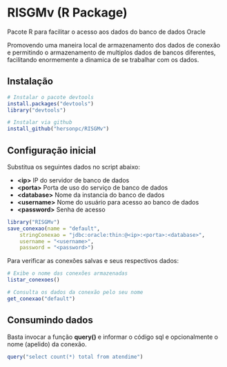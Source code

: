 # RISGMv (R Package)

Pacote R para facilitar o acesso aos dados do banco de dados Oracle

Promovendo uma maneira local de armazenamento dos dados de conexão e permitindo o armazenamento de multiplos dados de bancos diferentes, facilitando enormemente a dinamica de se trabalhar com os dados.


## Instalação

```R
# Instalar o pacote devtools
install.packages("devtools")
library("devtools")

# Instalar via github
install_github("hersonpc/RISGMv")
```



## Configuração inicial

Substitua os seguintes dados no script abaixo:

* **\<ip\>**	IP do servidor de banco de dados
* **\<porta\>**	Porta de uso do serviço de banco de dados
* **\<database\>** Nome da instancia do banco de dados
* **\<username\>** Nome do usuário para acesso ao banco de dados
* **\<password\>** Senha de acesso


```R
library("RISGMv")
save_conexao(name = "default",
	stringConexao = "jdbc:oracle:thin:@<ip>:<porta>:<database>",
	username = "<username>",
	password = "<password>")
```

Para verificar as conexões salvas e seus respectivos dados:

```R
# Exibe o nome das conexões armazenadas
listar_conexoes()

# Consulta os dados da conexão pelo seu nome
get_conexao("default")
```



## Consumindo dados

Basta invocar a função **query()** e informar o código sql e opcionalmente o nome (apelido) da conexão.

```R
query("select count(*) total from atendime")
```